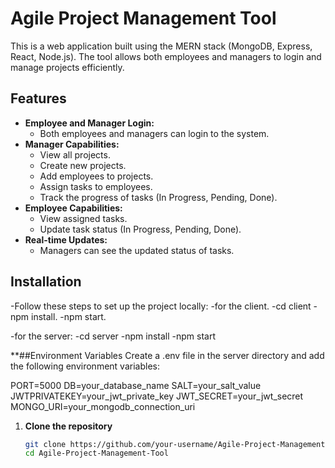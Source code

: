 # Agile Project Management Tool

This is a web application built using the MERN stack (MongoDB, Express, React, Node.js). The tool allows both employees and managers to login and manage projects efficiently.

## Features
- **Employee and Manager Login:**
  - Both employees and managers can login to the system.
- **Manager Capabilities:**
  - View all projects.
  - Create new projects.
  - Add employees to projects.
  - Assign tasks to employees.
  - Track the progress of tasks (In Progress, Pending, Done).
- **Employee Capabilities:**
  - View assigned tasks.
  - Update task status (In Progress, Pending, Done).
- **Real-time Updates:**
  - Managers can see the updated status of tasks.

## Installation
-Follow these steps to set up the project locally:
 -for the client.
  -cd client
  -npm install.
  -npm start.

 -for the server:
  -cd server
  -npm install
  -npm start

**##Environment Variables
Create a .env file in the server directory and add the following environment variables:

PORT=5000
DB=your_database_name
SALT=your_salt_value
JWTPRIVATEKEY=your_jwt_private_key
JWT_SECRET=your_jwt_secret
MONGO_URI=your_mongodb_connection_uri



1. **Clone the repository**
   ```sh
   git clone https://github.com/your-username/Agile-Project-Management-Tool.git
   cd Agile-Project-Management-Tool
